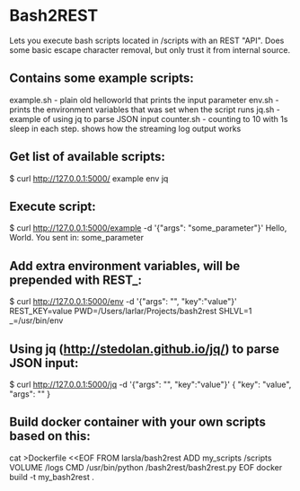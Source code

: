 # Bash2REST
Lets you execute bash scripts located in /scripts with an REST "API".
Does some basic escape character removal, but only trust it from internal source.

## Contains some example scripts:
example.sh - plain old helloworld that prints the input parameter
env.sh - prints the environment variables that was set when the script runs
jq.sh - example of using jq to parse JSON input
counter.sh - counting to 10 with 1s sleep in each step.
             shows how the streaming log output works

## Get list of available scripts:
$ curl http://127.0.0.1:5000/
example env jq

## Execute script:
$ curl http://127.0.0.1:5000/example -d '{"args": "some_parameter"}'
Hello, World. You sent in: some_parameter

## Add extra environment variables, will be prepended with REST_:
$ curl http://127.0.0.1:5000/env -d '{"args": "", "key":"value"}'
REST_KEY=value
PWD=/Users/larlar/Projects/bash2rest
SHLVL=1
_=/usr/bin/env

## Using jq (http://stedolan.github.io/jq/) to parse JSON input:
$ curl http://127.0.0.1:5000/jq -d '{"args": "", "key":"value"}'
{
 "key": "value",
 "args": ""
}

## Build docker container with your own scripts based on this:
cat >Dockerfile <<EOF
FROM larsla/bash2rest
ADD my_scripts /scripts
VOLUME /logs
CMD /usr/bin/python /bash2rest/bash2rest.py
EOF
docker build -t my_bash2rest .
